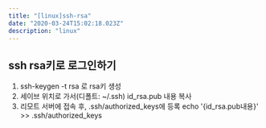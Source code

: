 ```yaml
---
title: "[linux]ssh-rsa"
date: "2020-03-24T15:02:18.023Z"
description: "linux"
---
```


## ssh rsa키로 로그인하기

1. ssh-keygen -t rsa 로 rsa키 생성
2. 세이브 위치로 가서(디폴트: ~/.ssh) id_rsa.pub 내용 복사
3. 리모트 서버에 접속 후, .ssh/authorized_keys에 등록
   echo '{id_rsa.pub내용}' >> .ssh/authorized_keys
